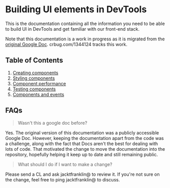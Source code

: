 # Building UI elements in DevTools

This is the documentation containing all the information you need to be able to build UI in DevTools and get familiar with our front-end stack.

Note that this documentation is a work in progress as it is migrated from the [original Google Doc](https://docs.google.com/document/d/1Gwd-w7LoW1qnWu3uku438-MQ82m4AinKDIdy9z3fl3Q/edit?resourcekey=0-vxHqiKAvfJ4JAOj4bZ4EFA#). crbug.com/1344124 tracks this work.

## Table of Contents

1. [Creating components](./CreatingComponents.md)
1. [Styling components](./StylingComponents.md)
1. [Component performance](./ComponentPerformance.md)
1. [Testing components](./TestingComponents.md)
1. [Components and events](./ComponentEvents.md)

## FAQs

> Wasn't this a google doc before?

Yes. The original version of this documentation was a publicly accessible Google Doc. However, keeping the documentation apart from the code was a challenge, along with the fact that Docs aren't the best for dealing with lots of code. That motivated the change to move the documentation into the repository, hopefully helping it keep up to date and still remaining public.

> What should I do if I want to make a change?

Please send a CL and ask jacktfranklin@ to review it. If you're not sure on the change, feel free to ping jacktfranklin@ to discuss.
